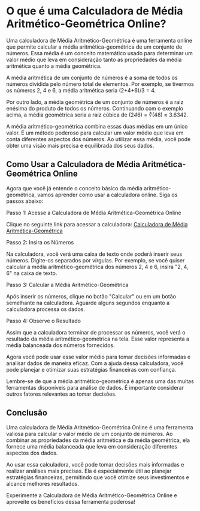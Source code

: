 O que é uma Calculadora de Média Aritmético-Geométrica Online?
==============================================================

Uma calculadora de Média Aritmético-Geométrica é uma ferramenta online que permite calcular a média aritmética-geométrica de um conjunto de números. Essa média é um conceito matemático usado para determinar um valor médio que leva em consideração tanto as propriedades da média aritmética quanto a média geométrica.

A média aritmética de um conjunto de números é a soma de todos os números dividida pelo número total de elementos. Por exemplo, se tivermos os números 2, 4 e 6, a média aritmética seria (2+4+6)/3 = 4.

Por outro lado, a média geométrica de um conjunto de números é a raiz enésima do produto de todos os números. Continuando com o exemplo acima, a média geométrica seria a raiz cúbica de (2*4*6) = ∛(48) ≈ 3.6342.

A média aritmético-geométrica combina essas duas médias em um único valor. É um método poderoso para calcular um valor médio que leva em conta diferentes aspectos dos números. Ao utilizar essa média, você pode obter uma visão mais precisa e equilibrada dos seus dados.

Como Usar a Calculadora de Média Aritmética-Geométrica Online
-------------------------------------------------------------

Agora que você já entende o conceito básico da média aritmético-geométrica, vamos aprender como usar a calculadora online. Siga os passos abaixo:

Passo 1: Acesse a Calculadora de Média Aritmética-Geométrica Online

Clique no seguinte link para acessar a calculadora: [Calculadora de Média Aritmética-Geométrica](https://www.onlinecalculatorsfree.com/pt/math/arithmetic-geometric-mean-calculator.html)

Passo 2: Insira os Números

Na calculadora, você verá uma caixa de texto onde poderá inserir seus números. Digite-os separados por vírgulas. Por exemplo, se você quiser calcular a média aritmético-geométrica dos números 2, 4 e 6, insira "2, 4, 6" na caixa de texto.

Passo 3: Calcular a Média Aritmético-Geométrica

Após inserir os números, clique no botão "Calcular" ou em um botão semelhante na calculadora. Aguarde alguns segundos enquanto a calculadora processa os dados.

Passo 4: Observe o Resultado

Assim que a calculadora terminar de processar os números, você verá o resultado da média aritmético-geométrica na tela. Esse valor representa a média balanceada dos números fornecidos.

Agora você pode usar esse valor médio para tomar decisões informadas e analisar dados de maneira eficaz. Com a ajuda dessa calculadora, você pode planejar e otimizar suas estratégias financeiras com confiança.

Lembre-se de que a média aritmético-geométrica é apenas uma das muitas ferramentas disponíveis para análise de dados. É importante considerar outros fatores relevantes ao tomar decisões.

Conclusão
---------

Uma calculadora de Média Aritmético-Geométrica Online é uma ferramenta valiosa para calcular o valor médio de um conjunto de números. Ao combinar as propriedades da média aritmética e da média geométrica, ela fornece uma média balanceada que leva em consideração diferentes aspectos dos dados.

Ao usar essa calculadora, você pode tomar decisões mais informadas e realizar análises mais precisas. Ela é especialmente útil ao planejar estratégias financeiras, permitindo que você otimize seus investimentos e alcance melhores resultados.

Experimente a Calculadora de Média Aritmético-Geométrica Online e aproveite os benefícios dessa ferramenta poderosa!